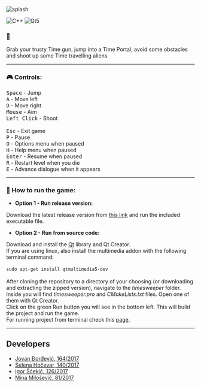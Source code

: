![splash](https://gitlab.com/matf-bg-ac-rs/course-rs/projects-2020-2021/06-timesweeper/-/raw/develop/timesweeper/Resources/Other/splash.png)

![C++](https://img.shields.io/badge/C%2B%2B-green) ![Qt5](https://img.shields.io/badge/Qt5-blue)
### :memo:

Grab your trusty Time gun, jump into a Time Portal, avoid some obstacles and shoot up some Time travelling aliens

___
### :video_game: Controls:
<kbd>Space</kbd> - Jump <br>
<kbd>A</kbd> - Move left <br>
<kbd>D</kbd> - Move right <br>
<kbd>Mouse</kbd> - Aim <br>
<kbd>Left Click</kbd> - Shoot <br>
<br>
<kbd>Esc</kbd> - Exit game <br>
<kbd>P</kbd> - Pause <br>
<kbd>O</kbd> - Options menu when paused <br>
<kbd>H</kbd> - Help menu when paused <br>
<kbd>Enter</kbd> - Resume when paused <br>
<kbd>R</kbd> - Restart level when you die <br>
<kbd>E</kbd> - Advance dialogue when it appears <br>
___
### :wrench: How to run the game:

- <b>Option 1 - Run release version:</b><br>

Download the latest release version from [this link](https://gitlab.com/matf-bg-ac-rs/course-rs/projects-2020-2021/06-timesweeper/-/releases) and run the included executable file.

- <b>Option 2 - Run from source code:</b><br>

Download and install the [Qt](https://www.qt.io/) library and Qt Creator. <br>
If you are using linux, also install the multimedia addon with the following terminal command:<br>
<br>
`sudo apt-get install qtmultimedia5-dev` 
<br><br>
After cloning the repository to a directory of your choosing (or downloading and extracting the zipped version), navigate to the _timesweeper_ folder. <br>
Inside you will find _timesweeper.pro_ and _CMakeLists.txt_ files. Open one of them with Qt Creator. <br>
Click on the green Run button you will see in the bottom left. This will build the project and run the game.
<br>
For running project from terminal check this [page](https://gitlab.com/matf-bg-ac-rs/course-rs/projects-2020-2021/06-timesweeper/-/wikis/Prevo%C4%91enje).


___
## Developers

- [Jovan Đorđević, 164/2017](https://gitlab.com/JovanDjordjevic)
- [Selena Hočevar, 140/2017](https://gitlab.com/selena.hocevar)
- [Igor Šćekić, 126/2017](https://gitlab.com/igorsc)
- [Mina Milošević, 81/2017](https://gitlab.com/mina.milosevic)
